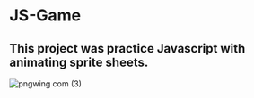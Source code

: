 # JS-Game

## This project was practice Javascript with animating sprite sheets.
![pngwing com (3)](https://github.com/kavinthaoshada/JS-game/assets/86397579/d595d234-6780-427a-a7d1-04f2a7c59952)
